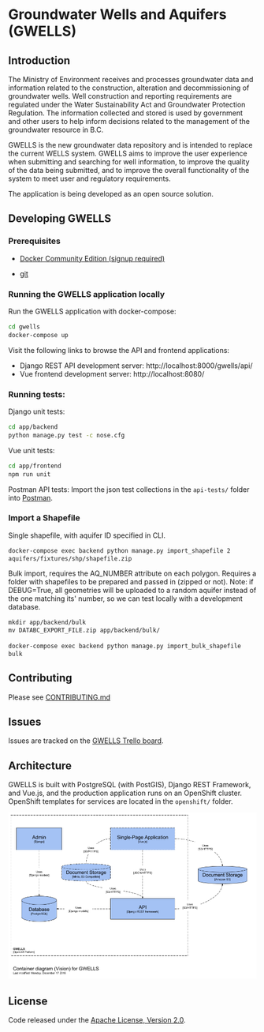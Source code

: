 # Groundwater Wells and Aquifers (GWELLS)

## Introduction

The Ministry of Environment receives and processes groundwater data and information related to the construction, alteration and decommissioning of groundwater wells. Well construction and reporting requirements are regulated under the Water Sustainability Act and Groundwater Protection Regulation. The information collected and stored is used by government and other users to help inform decisions related to the management of the groundwater resource in B.C.

GWELLS is the new groundwater data repository and is intended to replace the current WELLS system. GWELLS aims to improve the user experience when submitting and searching for well information, to improve the quality of the data being submitted, and to improve the overall functionality of the system to meet user and regulatory requirements.

The application is being developed as an open source solution.

## Developing GWELLS

### Prerequisites

* [Docker Community Edition (signup  required)](https://store.docker.com/search?type=edition&offering=community)

* [git](https://git-scm.com/downloads)

### Running the GWELLS application locally

Run the GWELLS application with docker-compose:
```sh
cd gwells
docker-compose up
```

Visit the following links to browse the API and frontend applications:

* Django REST API development server: http://localhost:8000/gwells/api/
* Vue frontend development server: http://localhost:8080/

### Running tests:

Django unit tests:
```sh
cd app/backend
python manage.py test -c nose.cfg
```

Vue unit tests:
```sh
cd app/frontend
npm run unit
```

Postman API tests:
Import the json test collections in the `api-tests/` folder into [Postman](https://www.getpostman.com/).

### Import a Shapefile

Single shapefile, with aquifer ID specified in CLI.
```
docker-compose exec backend python manage.py import_shapefile 2 aquifers/fixtures/shp/shapefile.zip
```

Bulk import, requires the AQ_NUMBER attribute on each polygon. Requires a folder with shapefiles to be prepared and passed in (zipped or not). Note: if DEBUG=True, all geometries will be uploaded to a random aquifer instead of the one matching its' number, so we can test locally with a development database.
```
mkdir app/backend/bulk
mv DATABC_EXPORT_FILE.zip app/backend/bulk/

docker-compose exec backend python manage.py import_bulk_shapefile bulk
```

## Contributing

Please see [CONTRIBUTING.md](https://github.com/bcgov/gwells/blob/master/CONTRIBUTING.md)

## Issues
Issues are tracked on the [GWELLS Trello board](https://trello.com/b/2UQZgXHR/wells-project-board).

## Architecture

GWELLS is built with PostgreSQL (with PostGIS), Django REST Framework, and Vue.js, and the production application runs on an OpenShift cluster.  OpenShift templates for services are located in the `openshift/` folder.

![GWELLS container diagram](pics/container_diagram.png)

## License

Code released under the [Apache License, Version 2.0](https://github.com/bcgov/gwells/blob/master/LICENSE).
